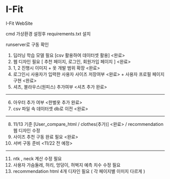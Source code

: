 # I-Fit
I-Fit WebSite

cmd 가상환경 설정후 requirements.txt 설치

runserver로 구동 확인

1. 딥러닝 학습 모델 필요 [csv 활용하여 데이터셋 활용] <완료>
2. 웹 디자인 필요 [ 추천 페이지, 로그인, 회원가입 페이지 ] <완료>
3. 1, 2 진행시 이미지 + 옷 개발 범위 확장 <완료>
4. 로그인시 사용자가 입력한 사용자 사이즈 저장여부 <완료> + 사용자 프로필 페이지 구현 <완료>
5. 셔츠, 블라우스(원피스) 추가여부 <셔츠 추가 완료>
-----------------------------------------
6. 아우터 추가 여부 <한벌옷 추가 완료>
7. csv 파일 속 데이터셋 db로 이전 <완료>
-----------------------------------------
8. 11/13 기준 [User_compare_html / clothes(추가)] <완료> / recommendation 웹 디자인 수정
9. 사이즈 추천 구동 완료 필요 <완료>
10. 서버 구동 준비 <11/22 전 예정>
-----------------------------------------
11. ntk , neck 계산 수정 필요
12. 사용자 가슴둘레, 허리, 엉덩이, 허벅지 예측 치수 수정 필요
13. recommendation html 4개 디자인 필요 ( 각 페이지별 이미지 다르게 )
